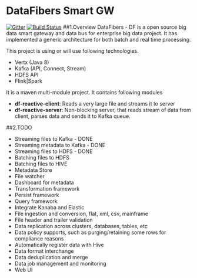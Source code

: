 # DataFibers Smart GW
[![Gitter](https://badges.gitter.im/datafibers/df.svg)](https://gitter.im/datafibers/df?utm_source=badge&utm_medium=badge&utm_campaign=pr-badge) [![Build Status](https://travis-ci.org/datafibers/df.svg?branch=master)](https://travis-ci.org/datafibers/df)
##1.Overview
DataFibers - DF is a open source big data smart gateway and data bus for enterprise big data project. It has implemented a generic architecture for both batch and real time processing.

This project is using or will use following technologies.

* Vertx (Java 8)
* Kafka (API, Connect, Stream)
* HDFS API
* Flink|Spark


It is a maven multi-module project. It contains following modules

* **df-reactive-client**: Reads a very large file and streams it to server
* **df-reactive-server**: Non-blocking server, that reads stream of data from client, parses data and sends it to Kafka queue.

##2.TODO
* Streaming files to Kafka - DONE
* Streaming metadata to Kafka - DONE
* Streaming files to HDFS - DONE
* Batching files to HDFS
* Batching files to HIVE
* Metadata Store
* File watcher
* Dashboard for metadata
* Transformation framework
* Persist framework
* Query framework
* Integrate Kanaba and Elastic
* File ingestion and conversion, flat, xml, csv, mainframe
* File header and trailer validation
* Data replication across clusters, databases, tables, etc
* Data policy supports, such as purging/retaining some rows for compliance reasons
* Automatically register data with Hive
* Data format interchange
* Data deduplication and merge
* Data job management and monitoring
* Web UI
